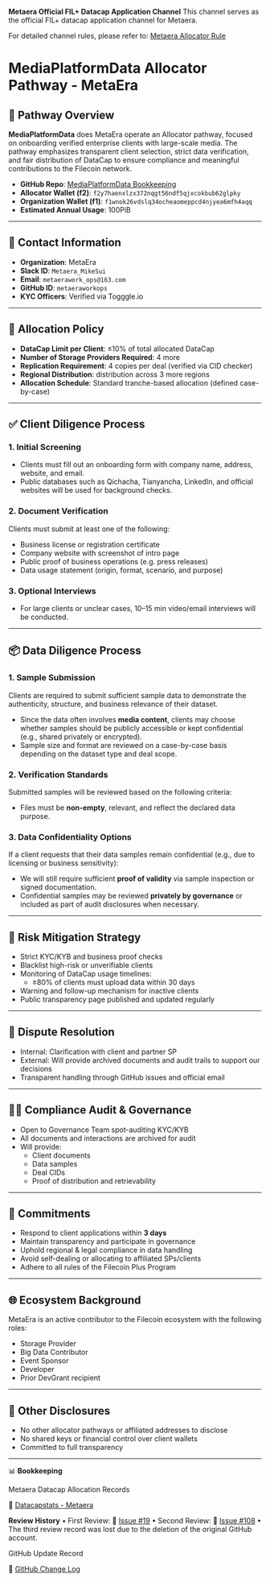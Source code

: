 **Metaera Official FIL+ Datacap Application Channel**
This channel serves as the official FIL+ datacap application channel for Metaera.

For detailed channel rules, please refer to:
[Metaera Allocator Rule](https://github.com/metaeraworkops/MediaPlatformData/issues/11)

# MediaPlatformData Allocator Pathway - MetaEra

## 🧭 Pathway Overview
**MediaPlatformData** does MetaEra operate an Allocator pathway, focused on onboarding verified enterprise clients with large-scale media. The pathway emphasizes transparent client selection, strict data verification, and fair distribution of DataCap to ensure compliance and meaningful contributions to the Filecoin network.

- **GitHub Repo**: [MediaPlatformData Bookkeeping](https://github.com/metaeraworkops/MediaPlatformData)
- **Allocator Wallet (f2)**: `f2y7haenxlzx372nqgt56ndf5qjxcokbub62glpky`
- **Organization Wallet (f1)**: `f1wnok26vdslq34ocheaomeppcd4njyea6mfh4aqq`
- **Estimated Annual Usage**: 100PiB

---

## 📩 Contact Information

- **Organization**: MetaEra
- **Slack ID**: `Metaera_MikeSui`
- **Email**: `metaerawork_ops@163.com`
- **GitHub ID**: `metaeraworkops`
- **KYC Officers**: Verified via Togggle.io

---

## 📜 Allocation Policy

- **DataCap Limit per Client**: ≤10% of total allocated DataCap
- **Number of Storage Providers Required**: 4 more
- **Replication Requirement**: 4 copies per deal (verified via CID checker)
- **Regional Distribution**: distribution across 3 more regions
- **Allocation Schedule**: Standard tranche-based allocation (defined case-by-case)

---

## ✅ Client Diligence Process

### 1. Initial Screening
- Clients must fill out an onboarding form with company name, address, website, and email.
- Public databases such as Qichacha, Tianyancha, LinkedIn, and official websites will be used for background checks.

### 2. Document Verification
Clients must submit at least one of the following:
- Business license or registration certificate
- Company website with screenshot of intro page
- Public proof of business operations (e.g. press releases)
- Data usage statement (origin, format, scenario, and purpose)

### 3. Optional Interviews
- For large clients or unclear cases, 10–15 min video/email interviews will be conducted.

---

## 📦 Data Diligence Process

### 1. Sample Submission
Clients are required to submit sufficient sample data to demonstrate the authenticity, structure, and business relevance of their dataset.

- Since the data often involves **media content**, clients may choose whether samples should be publicly accessible or kept confidential (e.g., shared privately or encrypted).
- Sample size and format are reviewed on a case-by-case basis depending on the dataset type and deal scope.

### 2. Verification Standards
Submitted samples will be reviewed based on the following criteria:

- Files must be **non-empty**, relevant, and reflect the declared data purpose.


### 3. Data Confidentiality Options
If a client requests that their data samples remain confidential (e.g., due to licensing or business sensitivity):

- We will still require sufficient **proof of validity** via sample inspection or signed documentation.
- Confidential samples may be reviewed **privately by governance** or included as part of audit disclosures when necessary.
---

## 🔐 Risk Mitigation Strategy

- Strict KYC/KYB and business proof checks
- Blacklist high-risk or unverifiable clients
- Monitoring of DataCap usage timelines:
  - ≥80% of clients must upload data within 30 days
- Warning and follow-up mechanism for inactive clients
- Public transparency page published and updated regularly

---

## 🧾 Dispute Resolution

- Internal: Clarification with client and partner SP
- External: Will provide archived documents and audit trails to support our decisions
- Transparent handling through GitHub issues and official email

---

## 🧑‍⚖️ Compliance Audit & Governance

- Open to Governance Team spot-auditing KYC/KYB
- All documents and interactions are archived for audit
- Will provide:
  - Client documents
  - Data samples
  - Deal CIDs
  - Proof of distribution and retrievability

---

## 📅 Commitments

- Respond to client applications within **3 days**
- Maintain transparency and participate in governance
- Uphold regional & legal compliance in data handling
- Avoid self-dealing or allocating to affiliated SPs/clients
- Adhere to all rules of the Filecoin Plus Program

---

## 🌐 Ecosystem Background

MetaEra is an active contributor to the Filecoin ecosystem with the following roles:
- Storage Provider
- Big Data Contributor
- Event Sponsor
- Developer
- Prior DevGrant recipient

---

## 🧾 Other Disclosures

- No other allocator pathways or affiliated addresses to disclose
- No shared keys or financial control over client wallets
- Committed to full transparency

---

📊 **Bookkeeping**

Metaera Datacap Allocation Records

🔗 [Datacapstats - Metaera](https://datacapstats.io/allocators/f03014641)

**Review History**
	•	First Review: 🔗 [Issue #19](https://github.com/filecoin-project/Allocator-Governance/issues/19)
	•	Second Review: 🔗 [Issue #108](https://github.com/filecoin-project/Allocator-Governance/issues/108)
	•	The third review record was lost due to the deletion of the original GitHub account.

GitHub Update Record

🔗 [GitHub Change Log](https://github.com/filecoin-project/Allocator-Registry/issues/373#issuecomment-2688252731)
